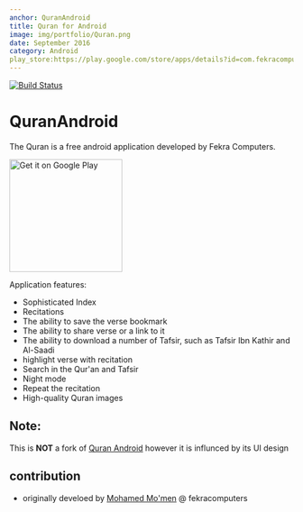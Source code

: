 ```yaml
---
anchor: QuranAndroid
title: Quran for Android
image: img/portfolio/Quran.png
date: September 2016
category: Android
play_store:https://play.google.com/store/apps/details?id=com.fekracomputers.quran&hl=en&utm_source=github&pcampaignid=MKT-Other-global-all-co-prtnr-py-PartBadge-Mar2515-1
---
```

[![Build Status](https://travis-ci.org/fekracomputers/QuranAndroid.svg?branch=master)](https://travis-ci.org/fekracomputers/QuranAndroid)

# QuranAndroid 

The Quran is a free android application developed by Fekra Computers.

<a href='https://play.google.com/store/apps/details?id=com.fekracomputers.quran&hl=en&utm_source=github&pcampaignid=MKT-Other-global-all-co-prtnr-py-PartBadge-Mar2515-1'>
<img alt='Get it on Google Play' width="200px" src='https://play.google.com/intl/en_us/badges/images/generic/en_badge_web_generic.png'/>
</a>


Application features:
- Sophisticated Index
- Recitations
- The ability to save the verse bookmark
- The ability to share verse or a link to it
- The ability to download a number of Tafsir, such as Tafsir Ibn Kathir and Al-Saadi
- highlight verse with recitation
- Search in the Qur'an and Tafsir
- Night mode
- Repeat the recitation 
- High-quality Quran images 

## Note:
This is **NOT** a fork of [Quran Android](https://github.com/quran/quran_android) however it is influnced by its UI design

## contribution
- originally develoed by [Mohamed Mo'men](https://github.com/mmoamenn) @ fekracomputers
